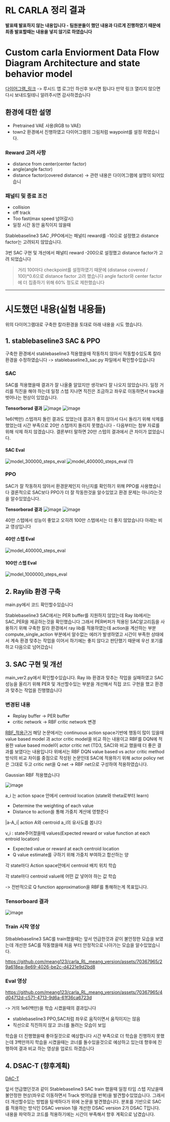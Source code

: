 # RL CARLA 정리 결과 


**발표때 발표하지 않는 내용입니다 - 팀원분들이 했던 내용과 다르게 진행하였기 때문에 최종 발표할때는 내용을 넣지 않기로 하였습니다**



# Custom carla Enviorment Data Flow Diagram Architecture and state behavior model 

[다이어그램_링크](https://lucid.app/lucidchart/bb920655-7a1a-49bc-86b6-37e6651eaaa7/edit?viewport_loc=-505%2C469%2C3413%2C1594%2C0_0&invitationId=inv_c42e1445-ce3e-4772-a68b-6ecf67ac5ac7)
-> 루시드 앱 로그인 하신후 보시면 됩니다 만약 링크 열리지 않으면 다시 보내드릴테니 알려주시면 감사하겠습니다 

## 환경에 대한 설명 

* Pretrained VAE 사용(RGB to VAE)
* town2 환경에서 진행하였고 다이어그램의 그림처럼 waypoint를 설정 하였습니다.

### Reward 고려 사항

+ distance from center(center factor)
+ angle(angle factor)
+ distance factor(covered distance)
-> 관련 내용은 다이어그램에 설명이 되어있습니


### 패널티 및 종료 조건 
+ collision
+ off track
+ Too fast(max speed 넘어갈시)
+ 일정 시간 동안 움직이지 않을때

Stablebaseline3 SAC ,PPO에서는 패널티 reward를 -10으로 설정했고 distance factor는 고려되지 않았습니다. 

3번 SAC 구현 및 개선에서 패널티 reward -200으로 설정했고 distance factor가 고려 되었습니다 
> 거리 100마다 checkpoint를 설정하였기 때문에 (distanse covered / 100)*0.6으로 distance factor 고려 했습니다 angle factor와 center factor에 더 집중하기 위해 60% 정도로 제한했습니다




------------------

# 시도했던 내용(실험 내용들)

위의 다이어그램대로 구축한 칼라환경을 토대로 아래 내용을 시도 했습니다. 





## 1. stablebaseline3 SAC & PPO 

구축한 환경에서 stablebaseline3 적용했을때 작동하지 않아서 작동할수있도록 칼라 환경을 수정하였습니다 
-> stablebaseline3_sac.py 파일에서 확인할수있습니다


### SAC 

SAC를 적용했을때 결과가 잘 나올줄 알았지만 생각보다 잘 나오지 않았습니다. 일정 거리를 직진을 해야 하는데 일정 스텝 지나면 직진은 조금하고 좌우로 이동하면서 track을 벗어나는 현상이 있었습니다. 

**Tensorborad 결과**
![image](https://github.com/meang123/carla_RL_meang_version/assets/70367965/e9662633-daf4-4c2a-9995-3c2f1d8c1f3a)
![image](https://github.com/meang123/carla_RL_meang_version/assets/70367965/16e164ab-680a-49ac-ac2d-95d41d16279a)

1e6(백만) 스텝까지 돌린 결과도 있었는데 결과가 좋지 않아서 다시 돌리기 위해 삭제를 했었는데 시간 부족으로 20만 스텝까지 돌리지 못했습니다 - 다음부터는 첨부 자료를 위해 삭제 하지 않겠습니다. 
결론부터 말하면 20만 스텝의 결과에서 큰 차이가 없었습니다. 

#### SAC Eval 
![model_300000_steps_eval](https://github.com/meang123/carla_RL_meang_version/assets/70367965/faff9c9c-6b36-428b-b50a-1b3c3106ac9c)
![model_400000_steps_eval (1)](https://github.com/meang123/carla_RL_meang_version/assets/70367965/bddd27a7-431f-4978-a73c-c130ac6bb6bb)


### PPO 
SAC가 잘 작동하지 않아서 환경문제인지 아닌지를 확인하기 위해 PPO를 사용했습니다 결론적으로 SAC보다 PPO가 더 잘 작동한것을 알수있었고 환경 문제는 아니라는것을 알수있었습니다. 


**Tensorborad 결과**
![image](https://github.com/meang123/carla_RL_meang_version/assets/70367965/6212c3da-9cca-48b2-873b-e3b1a5977d3d)
![image](https://github.com/meang123/carla_RL_meang_version/assets/70367965/1a23f07a-6982-40eb-beaa-509987a2d1c9)

40만 스텝에서 성능이 좋았고 오히려 100만 스텝에서는 더 좋지 않았습니다 아래는 비교 영상입니다

#### 40만 스텝 Eval
![model_400000_steps_eval](https://github.com/meang123/carla_RL_meang_version/assets/70367965/1803a74c-c968-488a-aa4a-b45dd253c4d8)

#### 100만 스텝 Eval 
![model_1000000_steps_eval](https://github.com/meang123/carla_RL_meang_version/assets/70367965/832fc6e3-4d97-4d7c-aca9-a7ba8437e4a5)


## 2. Raylib 환경 구축 
main.py에서 코드 확인할수있습니다

Stablebaseline3 SAC에서는 PER buffer를 지원하지 않았는데 Ray lib에서는 SAC_PER을 제공하는것을 확인했습니다 그래서 PER버퍼가 적용된 SAC알고리듬을 사용하기 위해 구축한 칼라 환경에서 ray lib를 적용하였는데 action을 계산하는 부분 compute_single_action 부분에서 알수없는 에러가 발생하였고 시간이 부족한 상태에서 계속 환경 맞추는 작업을 이어서 하기에는 좋지 않다고 판단했기 때문에 우선 포기를 하고 다음으로 넘어갔습니

## 3. SAC 구현 및 개선 

main_ver2.py에서 확인할수있습니다.
Ray lib 환경과 맞추는 작업을 실패하였고 SAC성능을 올리기 위해 PER 및 개선할수있는 부분을 개선해서 직접 코드 구현을 했고 환경과 맞추는 작업을 진행했습니다

### 변경된 내용

+ Replay buffer -> PER buffer
+ critic network -> RBF critic network 변경

[RBF_적용근거](https://ar5iv.labs.arxiv.org/html/2107.13356)
해당 논문에서는 continuous action space기반에 행동이 많이 있을때  value based model 과 actor critic model을 비교 하는 내용이고 RBF를 DQN에 적용한 value based model이 actor critic net (TD3, SAC)와 비교 했을때 더 좋은 결과를 보였다는 내용입니다 위에서는 RBF DQN value based vs actor critic method 방식의 비교 차이를 중점으로 작성된 논문인데 SAC에 적용하기 위해 actor policy net은 그대로 두고 critic net을 Q net -> RBF net으로 구성하여 적용하였습니다.

Gaussian RBF 적용했습니다 

![image](https://github.com/meang123/carla_RL_meang_version/assets/70367965/a01be58d-f312-4c44-964c-d01104a664c3)


a_i 는 action space 안에서 centroid location (state와 theta로부터 learn)

- Determine the weighting of each value
- Distance to action을 통해 가중치 계산에 영향준다

|a-A_i| action A와 centroid a_i의 유사도를 봅니다

v_i : state주어졌을때 values(Expected reward or value function at each entroid location)

- Expected value or reward at each centroid location
- Q value estimate를 구하기 위해 가중치 부여하고 합산하는 양

각 state마다 Action space안에서 centroid 배치 위치 학습

각 state마다 centroid value에 어떤 값 넣어야 하는 값 학습

-> 전반적으로 Q function approximation을 RBF를 통해하는게 목표입니다. 

### Tensorboard 결과 
![image](https://github.com/meang123/carla_RL_meang_version/assets/70367965/04472369-bf40-4591-903d-a1692d544a35)


### Train 시작 영상 
Stbablebaseline3 SAC를 train했을때는 앞서 언급한것과 같이 불안정한 모습을 보였는데 개선한 SAC를 작동했을때 처음 부터 안정적으로 나아가는 모습을 알수있었습니다. 



https://github.com/meang123/carla_RL_meang_version/assets/70367965/29a618ea-8e69-4026-be2c-d4221e9d2bd8



### Eval 영상 


https://github.com/meang123/carla_RL_meang_version/assets/70367965/4d04712d-c571-4713-9d6a-61f36ca6723d



-> 거의 1e6(백만)을 학습 시켰을때의 결과입니다 

+ stablebaseline3 PPO,SAC처럼 좌우로 움직이면서 움직이지는 않음
+ 직선으로 직진하지 않고 코너를 돌려는 모습이 보임

학습을 더 진행했을때 좋아질것으로 예상합니다 시간 부족으로 더 학습을 진행하지 못했는데 3백만까지 학습을 시켰을때는 코너를 돌수있을것으로 예상하고 있는데 향후에 진행하여 결과 비교 하는 영상을 업로드 하겠습니다 



## 4. DSAC-T (향후계획) 

[DAC-T](https://arxiv.org/abs/2310.05858)

앞서 언급했던것과 같이 Stablebaseline3 SAC train 했을때 일정 타임 스텝 지났을때 불안정한 현상(좌우로 이동하면서 Track 벗어남을 반복)을 발견할수있었습니다. 그래서 더 개선할수있는 방법을 탐색하다가 위에 논문을 발견했습니다. 분포를 기반으로 SAC를 적용하는 방식인 DSAC version 1을 개선한 DSAC version 2가 DSAC T입니다. 내용을 파악하고 코드를 적용하기에는 시간이 부족해서 향후 계획으로 남겼습니다. 




